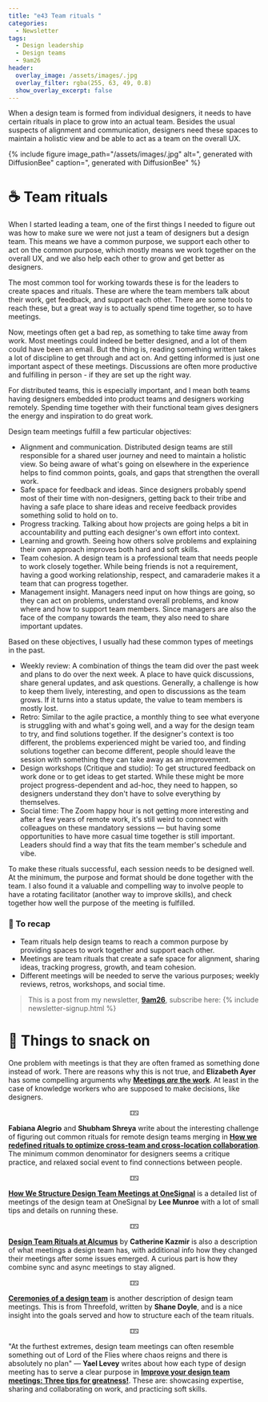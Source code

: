 ```yaml
---
title: "e43 Team rituals "
categories:
  - Newsletter
tags:
  - Design leadership
  - Design teams
  - 9am26
header:
  overlay_image: /assets/images/.jpg
  overlay_filter: rgba(255, 63, 49, 0.8)
  show_overlay_excerpt: false
---
```


When a design team is formed from individual designers, it needs to have certain rituals in place to grow into an actual team. Besides the usual suspects of alignment and communication, designers need these spaces to maintain a holistic view and be able to act as a team on the overall UX.

{% include figure image_path="/assets/images/.jpg" alt=", generated with DiffusionBee" caption=", generated with DiffusionBee" %}

# ☕ Team rituals

When I started leading a team, one of the first things I needed to figure out was how to make sure we were not just a team of designers but a design team. This means we have a common purpose, we support each other to act on the common purpose, which mostly means we work together on the overall UX, and we also help each other to grow and get better as designers. 

The most common tool for working towards these is for the leaders to create spaces and rituals. These are where the team members talk about their work, get feedback, and support each other. There are some tools to reach these, but a great way is to actually spend time together, so to have meetings.

Now, meetings often get a bad rep, as something to take time away from work. Most meetings could indeed be better designed, and a lot of them could have been an email. But the thing is, reading something written takes a lot of discipline to get through and act on. And getting informed is just one important aspect of these meetings. Discussions are often more productive and fulfilling in person - if they are set up the right way.

For distributed teams, this is especially important, and I mean both teams having designers embedded into product teams and designers working remotely. Spending time together with their functional team gives designers the energy and inspiration to do great work.

Design team meetings fulfill a few particular objectives:
- Alignment and communication. Distributed design teams are still responsible for a shared user journey and need to maintain a holistic view. So being aware of what's going on elsewhere in the experience helps to find common points, goals, and gaps that strengthen the overall work.
- Safe space for feedback and ideas. Since designers probably spend most of their time with non-designers, getting back to their tribe and having a safe place to share ideas and receive feedback provides something solid to hold on to. 
- Progress tracking. Talking about how projects are going helps a bit in accountability and putting each designer's own effort into context.
- Learning and growth. Seeing how others solve problems and explaining their own approach improves both hard and soft skills.
- Team cohesion. A design team is a professional team that needs people to work closely together. While being friends is not a requirement, having a good working relationship, respect, and camaraderie makes it a team that can progress together.
- Management insight. Managers need input on how things are going, so they can act on problems, understand overall problems, and know where and how to support team members. Since managers are also the face of the company towards the team, they also need to share important updates.

Based on these objectives, I usually had these common types of meetings in the past. 
- Weekly review: A combination of things the team did over the past week and plans to do over the next week. A place to have quick discussions, share general updates, and ask questions. Generally, a challenge is how to keep them lively, interesting, and open to discussions as the team grows. If it turns into a status update, the value to team members is mostly lost.
- Retro: Similar to the agile practice, a monthly thing to see what everyone is struggling with and what's going well, and a way for the design team to try, and find solutions together. If the designer's context is too different, the problems experienced might be varied too, and finding solutions together can become different, people should leave the session with something they can take away as an improvement.
- Design workshops (Critique and studio): To get structured feedback on work done or to get ideas to get started. While these might be more project progress-dependent and ad-hoc, they need to happen, so designers understand they don't have to solve everything by themselves. 
- Social time: The Zoom happy hour is not getting more interesting and after a few years of remote work, it's still weird to connect with colleagues on these mandatory sessions — but having some opportunities to have more casual time together is still important. Leaders should find a way that fits the team member's schedule and vibe.

To make these rituals successful, each session needs to be designed well. At the minimum, the purpose and format should be done together with the team. I also found it a valuable and compelling way to involve people to have a rotating facilitator (another way to improve skills), and check together how well the purpose of the meeting is fulfilled.

### 🥤 To recap

- Team rituals help design teams to reach a common purpose by providing spaces to work together and support each other.
- Meetings are team rituals that create a safe space for alignment, sharing ideas, tracking progress, growth, and team cohesion.
- Different meetings will be needed to serve the various purposes; weekly reviews, retros, workshops, and social time.

> This is a post from my newsletter, **[9am26](https://polgarp.com/categories/newsletter/)**, subscribe here:
> {% include newsletter-signup.html %}

# 🍪 Things to snack on

One problem with meetings is that they are often framed as something done instead of work. There are reasons why this is not true, and **Elizabeth Ayer** has some compelling arguments why [**Meetings *are* the work**](https://medium.com/@ElizAyer/meetings-are-the-work-9e429dde6aa3). At least in the case of knowledge workers who are supposed to make decisions, like designers.

<p style="text-align: center;">🁐</p>

**Fabiana Alegrio** and **Shubham Shreya** write about the interesting challenge of figuring out common rituals for remote design teams merging in [**How we redefined rituals to optimize cross-team and cross-location collaboration**](https://medium.com/zalando-design/how-we-redefined-rituals-to-optimize-cross-team-and-cross-location-collaboration-b10a4638a471). The minimum common denominator for designers seems a critique practice, and relaxed social event to find connections between people. 

<p style="text-align: center;">🁐</p>

[**How We Structure Design Team Meetings at OneSignal**](https://onesignal.com/blog/design-team-meetings/) is a detailed list of meetings of the design team at OneSignal by **Lee Munroe** with a lot of small tips and details on running these. 

<p style="text-align: center;">🁐</p>

[**Design Team Rituals at Alcumus**](https://medium.com/alcumus-design/design-team-rituals-at-alcumus-981f11632c1e) by **Catherine Kazmir** is also a description of what meetings a design team has, with additional info how they changed their meetings after some issues emerged. A curious part is how they combine sync and async meetings to stay aligned.

<p style="text-align: center;">🁐</p>

[**Ceremonies of a design team**](https://uxdesign.cc/ceremonies-of-a-design-team-2abe91b97cdd) is another description of design team meetings. This is from Threefold, written by **Shane Doyle**, and is a nice insight into the goals served and how to structure each of the team rituals.

<p style="text-align: center;">🁐</p>

"At the furthest extremes, design team meetings can often resemble something out of Lord of the Flies where chaos reigns and there is absolutely no plan" — **Yael Levey** writes about how each type of design meeting has to serve a clear purpose in [**Improve your design team meetings: Three tips for greatness!**](https://www.iamnotmypixels.com/three-tips-to-make-your-design-team-meetings-actually-worthwhile/). These are: showcasing expertise, sharing and collaborating on work, and practicing soft skills.